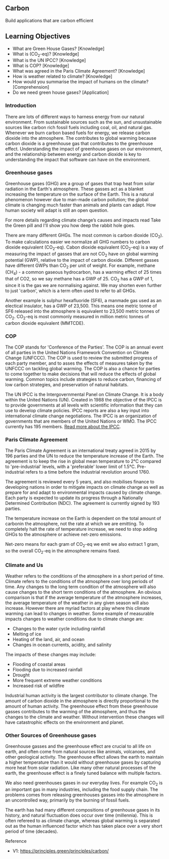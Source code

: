 ## Carbon

Build applications that are carbon efficient

## Learning Objectives

- What are Green House Gases? [Knowledge]
- What is (CO<sub>2</sub>-eq)? [Knowledge]
- What is the UN IPCC? [Knowledge]
- What is COP? [Knowledge]
- What was agreed in the Paris Climate Agreement? [Knowledge]
- How is weather related to climate? [Knowledge]
- How would you summarise the impact of humans on the climate? [Comprehension]
- Do we need green house gases? [Application]

### Introduction

There are lots of different ways to harness energy from our natural environment. From sustainable sources such as the sun, and unsustainable sources like carbon rich fossil fuels including coal, oil, and natural gas. Whenever we burn carbon based fuels for energy, we release carbon dioxide into the atmosphere. The contributes to global warming because carbon dioxide is a greenhouse gas that contributes to the greenhouse effect. Understanding the impact of greenhouse gases on our environment, and the relationship between energy and carbon dioxide is key to understanding the impact that software can have on the environment.

### Greenhouse gases

Greenhouse gases (GHG) are a group of gases that trap heat from solar radiation in the Earth's atmosphere. These gasses act as a blanket increasing the temperature on the surface of the Earth. This is a natural phenomenon however due to man-made carbon pollution; the global climate is changing much faster than animals and plants can adapt. How human society will adapt is still an open question.

For more details regarding climate change’s causes and impacts read Take the Green pill and I'll show you how deep the rabbit hole goes.

There are many different GHGs. The most common is carbon dioxide (CO<sub>2</sub>). To make calculations easier we normalize all GHG numbers to carbon dioxide equivalent (CO<sub>2</sub>-eq). Cabon dioxide equivalent (CO<sub>2</sub>-eq) is a way of measuring the impact of gasses that are not CO<sub>2</sub> have on global warming potential (GWP), relative to the impact of carbon dioxide. Different gasses have different GWPs than CO<sub>2</sub> per unit of weight. For example, methane (CH<sub>4</sub>) - a common gaseous hydrocarbon, has a warming effect of 25 times that of CO2, so we say methane has a GWP of 25. CO<sub>2</sub> has a GWP of 1, since it is the gas we are normalising against. We may shorten even further to just 'carbon', which is a term often used to refer to all GHGs.

Another example is sulphur hexafluoride (SF6), a manmade gas used as an electical insulator, has a GWP of 23,500. This means one metric tonne of SF6 released into the atmosphere is equivalent to 23,500 metric tonnes of CO<sub>2</sub>. CO<sub>2</sub>-eq is most commonly measured in million metric tonnes of carbon dioxide equivalent (MMTCDE).

### COP

The COP stands for 'Conference of the Parties'. The COP is an annual event of all parties in the United Nations Framework Convention on Climate Change (UNFCCC). The COP is used to review the submitted progress of each party member, and to asses the effects of measures taken by the UNFCCC on tackling global warming. The COP is also a chance for parties to come together to make decisions that will reduce the effects of global warming. Common topics include strategies to reduce carbon, financing of low carbon strategies, and preservation of natural habitats.

The UN IPCC is the Intergovernmental Panel on Climate Change. It is a body within the United Nations (UN). Created in 1988 the objective of the IPCC is to provide governments at all levels with scientific information that they can use to develop climate policies. IPCC reports are also a key input into international climate change negotiations. The IPCC is an organization of governments that are members of the United Nations or WMO. The IPCC currently has 195 members. [Read more about the IPCC](https://www.ipcc.ch/about/).

### Paris Climate Agreement

The Paris Climate Agreement is an international treaty agreed in 2015 by 196 parties and the UN to reduce the temperature increase of the Earth. The agreement is to keep the rise in global mean temperature to 2°C compared to 'pre-industrial' levels, with a 'preferable' lower limit of 1.5°C. Pre-industrial refers to a time before the industrial revolution around 1760.

The agreement is reviewed every 5 years, and also mobilises finance to developing nations in order to mitigate impacts on climate change as well as prepare for and adapt to environmental impacts caused by climate change. Each party is expected to update its progress through a Nationally Determined Contribution (NDC). The agreement is currently signed by 193 parties.

The temperature increase on the Earth is dependent on the total amount of carbonin the atmosphere, not the rate at which we are emitting. To completely halt the rate of temperature increase, we need to stop adding GHGs to the atmosphere or achieve net-zero emissions.

Net-zero means for each gram of CO<sub>2</sub>-eq we emit we also extract 1 gram, so the overall CO<sub>2</sub>-eq in the atmosphere remains fixed.

### Climate and Us

Weather refers to the conditions of the atmosphere in a short period of time. Climate refers to the conditions of the atmosphere over long periods of time. Any changes to the long term condition of the atmosphere will also cause changes to the short term conditions of the atmosphere. An obvious comparison is that if the average temperature of the atmosphere increases, the average temperature of the weather in any given season will also increase. However there are myriad factors at play where this climate warming can lead to changes in weather. Some example of measurable impacts changes to weather conditions due to climate change are:

- Changes to the water cycle including rainfall
- Melting of ice
- Heating of the land, air, and ocean
- Changes in ocean currents, acidity, and salinity

The impacts of these changes may include:

- Flooding of coastal areas
- Flooding due to increased rainfall
- Drought
- More frequent extreme weather conditions
- Increased risk of wildfire

Industrial human activity is the largest contributor to climate change. The amount of carbon dioxide in the atmosphere is directly proportional to the amount of human activity. The greenhouse effect from these greenhouse gasses contributes to the warming of the atmosphere, and thus the changes to the climate and weather. Without intervention these changes will have catastrophic effects on the environment and planet.

### Other Sources of Greenhouse gases

Greenhouse gasses and the greenhouse effect are crucial to all life on earth, and often come from natural sources like animals, volcanoes, and other geological activity. The greenhouse effect allows the earth to maintain a higher temperature than it would without greenhouse gases by capturing more heat from solar radiation. Like many other natural processes of the earth, the greenhouse effect is a finely tuned balance with multiple factors.

We also need greenhouses gases in our everyday lives. For example CO<sub>2</sub> is an important gas in many industries, including the food supply chain. The problems comes from releasing greenhouses gasses into the atmosphere in an uncontrolled way, primarily by the burning of fossil fuels.

The earth has had many different compositions of greenhouse gases in its history, and natural fluctuation does occur over time (millennia). This is often refereed to as climate change, whereas global warming is separated out as the human influenced factor which has taken place over a very short period of time (decades).

Reference

- V1: https://principles.green/principles/carbon/
